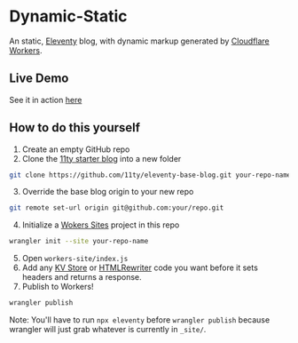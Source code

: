 # Dynamic-Static

An static, [Eleventy](https://www.11ty.dev/) blog, with dynamic markup generated by [Cloudflare Workers](https://workers.cloudflare.com/).

## Live Demo

See it in action [here](https://dynamic-static-11ty.jkup.workers.dev/)

## How to do this yourself

1. Create an empty GitHub repo
2. Clone the [11ty starter blog](https://github.com/11ty/eleventy-base-blog) into a new folder

```sh
git clone https://github.com/11ty/eleventy-base-blog.git your-repo-name
```

3. Override the base blog origin to your new repo

```sh
git remote set-url origin git@github.com:your/repo.git
```

4. Initialize a [Wokers Sites](https://developers.cloudflare.com/workers/platform/sites) project in this repo

```sh
wrangler init --site your-repo-name
```

5. Open `workers-site/index.js`
6. Add any [KV Store](https://developers.cloudflare.com/workers/learning/how-kv-works) or [HTMLRewriter](https://developers.cloudflare.com/workers/runtime-apis/html-rewriter) code you want before it sets headers and returns a response.
7. Publish to Workers!

```sh
wrangler publish
```

Note: You'll have to run `npx eleventy` before `wrangler publish` because wrangler will just grab whatever is currently in `_site/`.
